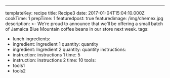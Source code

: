 ---
templateKey: recipe
title: Recipe3
date: 2017-01-04T15:04:10.000Z
cookTime: 1
prepTime: 1
featuredpost: true
featuredimage: /img/chemex.jpg
description: >-
  We’re proud to announce that we’ll be offering a small batch of Jamaica Blue
  Mountain coffee beans in our store next week.
tags:
  - lunch
ingredients:
  - ingredient: Ingredient 1
    quantity: quantity
  - ingredient: Ingredient 2
    quantity: quantity
instructions:
  - instruction: instructions 1
    time: 5
  - instruction: instructions 2
    time: 10
tools:
  - tools1
  - tools2